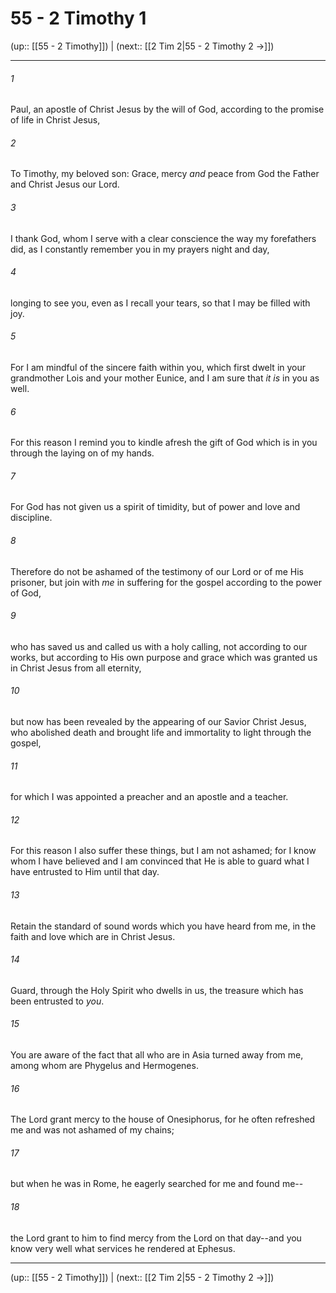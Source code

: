 # 55 - 2 Timothy 1

(up:: [[55 - 2 Timothy]]) | (next:: [[2 Tim 2|55 - 2 Timothy 2 →]])

***


###### 1 
Paul, an apostle of Christ Jesus by the will of God, according to the promise of life in Christ Jesus, 

###### 2 
To Timothy, my beloved son: Grace, mercy _and_ peace from God the Father and Christ Jesus our Lord. 

###### 3 
I thank God, whom I serve with a clear conscience the way my forefathers did, as I constantly remember you in my prayers night and day, 

###### 4 
longing to see you, even as I recall your tears, so that I may be filled with joy. 

###### 5 
For I am mindful of the sincere faith within you, which first dwelt in your grandmother Lois and your mother Eunice, and I am sure that _it is_ in you as well. 

###### 6 
For this reason I remind you to kindle afresh the gift of God which is in you through the laying on of my hands. 

###### 7 
For God has not given us a spirit of timidity, but of power and love and discipline. 

###### 8 
Therefore do not be ashamed of the testimony of our Lord or of me His prisoner, but join with _me_ in suffering for the gospel according to the power of God, 

###### 9 
who has saved us and called us with a holy calling, not according to our works, but according to His own purpose and grace which was granted us in Christ Jesus from all eternity, 

###### 10 
but now has been revealed by the appearing of our Savior Christ Jesus, who abolished death and brought life and immortality to light through the gospel, 

###### 11 
for which I was appointed a preacher and an apostle and a teacher. 

###### 12 
For this reason I also suffer these things, but I am not ashamed; for I know whom I have believed and I am convinced that He is able to guard what I have entrusted to Him until that day. 

###### 13 
Retain the standard of sound words which you have heard from me, in the faith and love which are in Christ Jesus. 

###### 14 
Guard, through the Holy Spirit who dwells in us, the treasure which has been entrusted to _you_. 

###### 15 
You are aware of the fact that all who are in Asia turned away from me, among whom are Phygelus and Hermogenes. 

###### 16 
The Lord grant mercy to the house of Onesiphorus, for he often refreshed me and was not ashamed of my chains; 

###### 17 
but when he was in Rome, he eagerly searched for me and found me-- 

###### 18 
the Lord grant to him to find mercy from the Lord on that day--and you know very well what services he rendered at Ephesus.

***

(up:: [[55 - 2 Timothy]]) | (next:: [[2 Tim 2|55 - 2 Timothy 2 →]])
